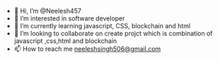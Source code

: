 - 👋 Hi, I’m @Neelesh457
- 👀 I’m interested in software developer
- 🌱 I’m currently learning javascript, CSS, blockchain and html
- 💞️ I’m looking to collaborate on create projct which is combination of javascript ,css,html and blockchain
- 📫 How to reach me neeleshsingh506@gmail.com

<!---
Neelesh457/Neelesh457 is a ✨ special ✨ repository because its `README.md` (this file) appears on your GitHub profile.
You can click the Preview link to take a look at your changes.
--->
